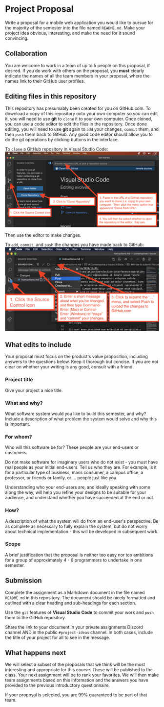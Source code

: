 # Project Proposal

Write a proposal for a mobile web application you would like to pursue for the majority of the semester into the file named `README.md`. Make your project idea obvious, interesting, and make the need for it sound convincing.

## Collaboration

You are welcome to work in a team of up to 5 people on this proposal, if desired. If you do work with others on the proposal, you **must** clearly indicate the names of all the team members in your proposal, where the names link to their GitHub user profiles.

## Editing files in this repository

This repository has presumably been created for you on GitHub.com. To download a copy of this repository onto your own computer so you can edit it, you will need to use **git** to `clone` it to your own computer. Once cloned, you can use a code editor to edit the files in the repository. Once done editing, you will need to use **git** again to `add` your changes, `commit` them, and then `push` them back to GitHub. Any good code editor should allow you to do the git operations by clicking buttons in the interface.

To `clone` a GitHub repository in Visual Studio Code:
![Clone within Visual Studio Code](./assets/vscode-assignment-clone.png)

Then use the editor to make changes.

To `add`, `commit`, and `push` the changes you have made back to GitHub:
![Add, commit, and push within Visual Studio Code](./assets/vscode-assignment-commit.png)

## What edits to include

Your proposal must focus on the product's value proposition, including answers to the questions below. Keep it thorough but concise. If you are not clear on whether your writing is any good, consult with a friend.

### Project title

Give your project a nice title.

### What and why?

What software system would you like to build this semester, and why? Include a description of what problem the system would solve and why this is important.

### For whom?

Who will this software be for? These people are your end-users or customers.

Do not make software for imaginary users who do not exist - you must have real people as your initial end-users. Tell us who they are. For example, is it for a particular type of business, mass consumer, a campus office, a professor, or friends or family, or ... people just like you.

Understanding who your end-users are, and ideally speaking with some along the way, will help you refine your designs to be suitable for your audience, and understand whether you have succeeded at the end or not.

### How?

A description of what the system will do from an end-user's perspective. Be as complete as necessary to fully explain the system, but do not worry about technical implementation - this will be developed in subsequent work.

### Scope

A brief justification that the proposal is neither too easy nor too ambitions for a group of approximately 4 - 6 programmers to undertake in one semester.

## Submission

Complete the assignment as a Markdown document in the file named `README.md` in this repository. The document should be nicely formatted and outlined with a clear heading and sub-headings for each section.

Use the `git` features of **Visual Studio Code** to commit your work and `push` them to the GitHub repository.

Share the link to your document in your private assignments Discord channel AND in the public `#project-ideas` channel. In both cases, include the title of your project for all to see in the message.

## What happens next

We will select a subset of the proposals that we think will be the most interesting and appropriate for this course. These will be published to the class. Your next assignment will be to rank your favorites. We will then make team assignments based on this information and the answers you have provided to the previous introductory questionnaire.

If your proposal is selected, you are 99% guaranteed to be part of that team.
